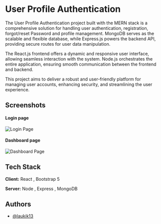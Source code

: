 # User Profile Authentication

The User Profile Authentication project built with the MERN stack is a comprehensive solution for handling user authentication, registration, forgot/reset Password and profile management. MongoDB serves as the scalable and flexible database, while Express.js powers the backend API, providing secure routes for user data manipulation. 

The React.js frontend offers a dynamic and responsive user interface, allowing seamless interaction with the system. Node.js orchestrates the entire application, ensuring smooth communication between the frontend and backend. 

This project aims to deliver a robust and user-friendly platform for managing user accounts, enhancing security, and streamlining the user experience.

## Screenshots

#### Login page

![Login Page](https://res.cloudinary.com/dciyhg0ue/image/upload/v1706076574/gitImage/p23hovwvzjpej7n9wcay.png)

#### Dashboard page

![Dashboard Page](https://res.cloudinary.com/dciyhg0ue/image/upload/v1706076771/gitImage/qhhvmsbtsu4mp4ita8m5.png)

## Tech Stack

**Client:** React , Bootstrap 5

**Server:** Node , Express , MongoDB

## Authors

- [@laukik13](https://www.github.com/laukik13)
